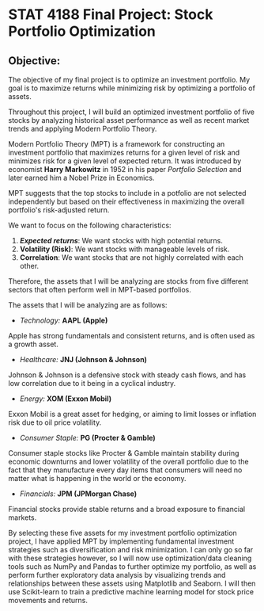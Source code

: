 # STAT 4188 Final Project: Stock Portfolio Optimization

## Objective:

The objective of my final project is to optimize an investment portfolio. My goal is to maximize returns while minimizing risk by optimizing a portfolio of assets.

Throughout this project, I will build an optimized investment portfolio of five stocks by analyzing historical asset performance as well as recent market trends and applying Modern Portfolio Theory.

Modern Portfolio Theory (MPT) is a framework for constructing an investment portfolio that maximizes returns for a given level of risk and minimizes risk for a given level of expected return. It was introduced by economist **Harry Markowitz** in 1952 in his paper *Portfolio Selection* and later earned him a Nobel Prize in Economics.

MPT suggests that the top stocks to include in a potfolio are not selected independently but based on their effectiveness in maximizing the overall portfolio's risk-adjusted return.

We want to focus on the following characteristics:
1. ***Expected returns***: We want stocks with high potential returns.
2. **Volatility (Risk)**: We want stocks with manageable levels of risk.
3. **Correlation**: We want stocks that are not highly correlated with each other.

Therefore, the assets that I will be analyzing are stocks from five different sectors that often perform well in MPT-based portfolios.

The assets that I will be analyzing are as follows:

- *Technology:* **AAPL (Apple)** 

Apple has strong fundamentals and consistent returns, and is often used as a growth asset.

- *Healthcare:* **JNJ (Johnson & Johnson)**

Johnson & Johnson is a defensive stock with steady cash flows, and has low correlation due to it being in a cyclical industry.

- *Energy:* **XOM (Exxon Mobil)**

Exxon Mobil is a great asset for hedging, or aiming to  limit losses or inflation risk due to oil price volatility.

- *Consumer Staple:* **PG (Procter & Gamble)**

Consumer staple stocks like Procter & Gamble maintain stability during economic downturns and lower volatility of the overall portfolio due to the fact that they manufacture every day items that consumers will need no matter what is happening in the world or the economy.

- *Financials:* **JPM (JPMorgan Chase)**

Financial stocks provide stable returns and a broad exposure to financial markets.

By selecting these five assets for my investment portfolio optimization project, I have applied MPT by implementing fundamental investment strategies such as diversification and risk minimization. I can only go so far with these strategies however, so I will now use optimization/data cleaning tools such as NumPy and Pandas to further optimize my portfolio, as well as perform further exploratory data analysis by visualizing trends and relationships between these assets using Matplotlib and Seaborn. I will then use Scikit-learn to train a predictive machine learning model for stock price movements and returns.